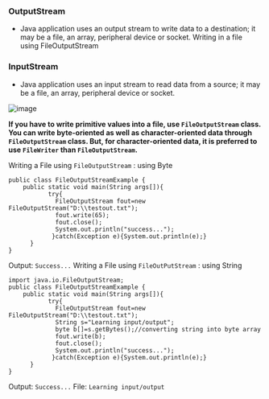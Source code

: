 ### OutputStream
- Java application uses an output stream to write data to a destination; it may be a file, an array, peripheral device or socket.
Writing in a file using FileOutputStream

### InputStream
- Java application uses an input stream to read data from a source; it may be a file, an array, peripheral device or socket.

![image](https://github.com/cyber-sparky/javaNetworking/assets/85377859/fb95bd6a-349e-4cc0-b079-2ff4ad9a177d)

__If you have to write primitive values into a file, use `FileOutputStream` class. You can write byte-oriented as well as character-oriented data through `FileOutputStream` class. But, for character-oriented data, it is preferred to use `FileWriter` than `FileOutputStream`.__

Writing a File using `FileOutputStream` : using Byte
```import java.io.FileOutputStream;  
public class FileOutputStreamExample {  
    public static void main(String args[]){    
           try{    
             FileOutputStream fout=new FileOutputStream("D:\\testout.txt");    
             fout.write(65);    
             fout.close();    
             System.out.println("success...");    
            }catch(Exception e){System.out.println(e);}    
      }    
}
```
Output:
```Success...```
Writing a File using `FileOutPutStream` : using String

```
import java.io.FileOutputStream;  
public class FileOutputStreamExample {  
    public static void main(String args[]){    
           try{    
             FileOutputStream fout=new FileOutputStream("D:\\testout.txt");    
             String s="Learning input/output";    
             byte b[]=s.getBytes();//converting string into byte array    
             fout.write(b);    
             fout.close();    
             System.out.println("success...");    
            }catch(Exception e){System.out.println(e);}    
      }    
} 
```
Output: ```Success...```
File:
`Learning input/output`
